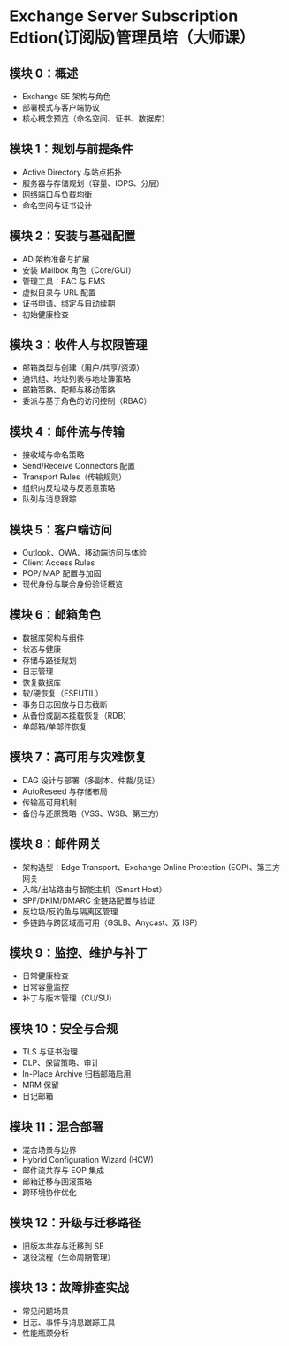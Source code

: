 # Exchange Server Subscription Edtion(订阅版)管理员培（大师课）

## 模块 0：概述
- Exchange SE 架构与角色
- 部署模式与客户端协议
- 核心概念预览（命名空间、证书、数据库）

## 模块 1：规划与前提条件
- Active Directory 与站点拓扑
- 服务器与存储规划（容量、IOPS、分层）
- 网络端口与负载均衡
- 命名空间与证书设计

## 模块 2：安装与基础配置
- AD 架构准备与扩展
- 安装 Mailbox 角色（Core/GUI）
- 管理工具：EAC 与 EMS
- 虚拟目录与 URL 配置
- 证书申请、绑定与自动续期
- 初始健康检查

## 模块 3：收件人与权限管理
- 邮箱类型与创建（用户/共享/资源）
- 通讯组、地址列表与地址簿策略
- 邮箱策略、配额与移动策略
- 委派与基于角色的访问控制（RBAC）

## 模块 4：邮件流与传输
- 接收域与命名策略
- Send/Receive Connectors 配置
- Transport Rules（传输规则）
- 组织内反垃圾与反恶意策略
- 队列与消息跟踪

## 模块 5：客户端访问
- Outlook、OWA、移动端访问与体验
- Client Access Rules
- POP/IMAP 配置与加固
- 现代身份与联合身份验证概览

## 模块 6：邮箱角色
- 数据库架构与组件
- 状态与健康
- 存储与路径规划
- 日志管理
- 恢复数据库
- 软/硬恢复（ESEUTIL）
- 事务日志回放与日志截断
- 从备份或副本挂载恢复（RDB）
- 单邮箱/单邮件恢复

## 模块 7：高可用与灾难恢复
- DAG 设计与部署（多副本、仲裁/见证）
- AutoReseed 与存储布局
- 传输高可用机制
- 备份与还原策略（VSS、WSB、第三方）

## 模块 8：邮件网关
- 架构选型：Edge Transport、Exchange Online Protection (EOP)、第三方网关
- 入站/出站路由与智能主机（Smart Host）
- SPF/DKIM/DMARC 全链路配置与验证
- 反垃圾/反钓鱼与隔离区管理
- 多链路与跨区域高可用（GSLB、Anycast、双 ISP）


## 模块 9：监控、维护与补丁
- 日常健康检查
- 日常容量监控
- 补丁与版本管理（CU/SU）
  

## 模块 10：安全与合规
- TLS 与证书治理
- DLP、保留策略、审计
- In-Place Archive 归档邮箱启用
- MRM 保留
- 日记邮箱 

  
## 模块 11：混合部署
- 混合场景与边界
- Hybrid Configuration Wizard (HCW)
- 邮件流共存与 EOP 集成
- 邮箱迁移与回滚策略
- 跨环境协作优化

## 模块 12：升级与迁移路径
- 旧版本共存与迁移到 SE
- 退役流程（生命周期管理）

## 模块 13：故障排查实战
- 常见问题场景
- 日志、事件与消息跟踪工具
- 性能瓶颈分析
